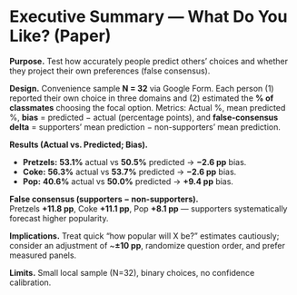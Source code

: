 # Executive Summary — What Do You Like? (Paper)

**Purpose.** Test how accurately people predict others’ choices and whether they project their own preferences (false consensus).

**Design.** Convenience sample **N = 32** via Google Form. Each person (1) reported their own choice in three domains and (2) estimated the **% of classmates** choosing the focal option. Metrics: Actual %, mean predicted %, **bias** = predicted − actual (percentage points), and **false-consensus delta** = supporters’ mean prediction − non-supporters’ mean prediction.

**Results (Actual vs. Predicted; Bias).**
- **Pretzels:** **53.1%** actual vs **50.5%** predicted → **−2.6 pp** bias.  
- **Coke:** **56.3%** actual vs **53.7%** predicted → **−2.6 pp** bias.  
- **Pop:** **40.6%** actual vs **50.0%** predicted → **+9.4 pp** bias.  

**False consensus (supporters − non-supporters).**  
Pretzels **+11.8 pp**, Coke **+11.1 pp**, Pop **+8.1 pp** — supporters systematically forecast higher popularity.

**Implications.** Treat quick “how popular will X be?” estimates cautiously; consider an adjustment of ~**±10 pp**, randomize question order, and prefer measured panels.

**Limits.** Small local sample (N=32), binary choices, no confidence calibration.
